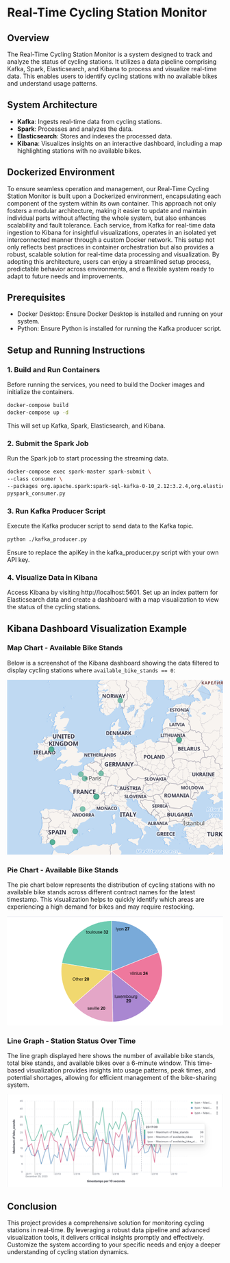 # Real-Time Cycling Station Monitor

## Overview

The Real-Time Cycling Station Monitor is a system designed to track and analyze the status of cycling stations. It utilizes a data pipeline comprising Kafka, Spark, Elasticsearch, and Kibana to process and visualize real-time data. This enables users to identify cycling stations with no available bikes and understand usage patterns.

## System Architecture

- **Kafka**: Ingests real-time data from cycling stations.
- **Spark**: Processes and analyzes the data.
- **Elasticsearch**: Stores and indexes the processed data.
- **Kibana**: Visualizes insights on an interactive dashboard, including a map highlighting stations with no available bikes.

## Dockerized Environment 
To ensure seamless operation and management, our Real-Time Cycling Station Monitor is built upon a Dockerized environment, encapsulating each component of the system within its own container. This approach not only fosters a modular architecture, making it easier to update and maintain individual parts without affecting the whole system, but also enhances scalability and fault tolerance. Each service, from Kafka for real-time data ingestion to Kibana for insightful visualizations, operates in an isolated yet interconnected manner through a custom Docker network. This setup not only reflects best practices in container orchestration but also provides a robust, scalable solution for real-time data processing and visualization. By adopting this architecture, users can enjoy a streamlined setup process, predictable behavior across environments, and a flexible system ready to adapt to future needs and improvements.

## Prerequisites

- Docker Desktop: Ensure Docker Desktop is installed and running on your system.
- Python: Ensure Python is installed for running the Kafka producer script.

## Setup and Running Instructions

### 1. Build and Run Containers

Before running the services, you need to build the Docker images and initialize the containers.

```sh
docker-compose build
docker-compose up -d
```
This will set up Kafka, Spark, Elasticsearch, and Kibana.


### 2. Submit the Spark Job
Run the Spark job to start processing the streaming data.

```sh
docker-compose exec spark-master spark-submit \
--class consumer \
--packages org.apache.spark:spark-sql-kafka-0-10_2.12:3.2.4,org.elasticsearch:elasticsearch-spark-30_2.12:8.8.2,commons-httpclient:commons-httpclient:3.1 \
pyspark_consumer.py
```

### 3. Run Kafka Producer Script
Execute the Kafka producer script to send data to the Kafka topic.

```sh
python ./kafka_producer.py
```

Ensure to replace the apiKey in the kafka_producer.py script with your own API key.

### 4. Visualize Data in Kibana
Access Kibana by visiting http://localhost:5601. Set up an index pattern for Elasticsearch data and create a dashboard with a map visualization to view the status of the cycling stations.

## Kibana Dashboard Visualization Example

### Map Chart - Available Bike Stands

Below is a screenshot of the Kibana dashboard showing the data filtered to display cycling stations where `available_bike_stands == 0`:

![Kibana Dashboard Visualization](./images/map-available-bike.png)

### Pie Chart - Available Bike Stands
The pie chart below represents the distribution of cycling stations with no available bike stands across different contract names for the latest timestamp. This visualization helps to quickly identify which areas are experiencing a high demand for bikes and may require restocking.

![Pie Chart of Available Bike Stands](images/available_bike_stands_0.png)

### Line Graph - Station Status Over Time
The line graph displayed here shows the number of available bike stands, total bike stands, and available bikes over a 6-minute window. This time-based visualization provides insights into usage patterns, peak times, and potential shortages, allowing for efficient management of the bike-sharing system.

![Line Graph of Station Status](images/line_graph.png)
## Conclusion
This project provides a comprehensive solution for monitoring cycling stations in real-time. By leveraging a robust data pipeline and advanced visualization tools, it delivers critical insights promptly and effectively. Customize the system according to your specific needs and enjoy a deeper understanding of cycling station dynamics.
